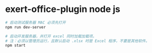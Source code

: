# exert-office-plugin node js

```bash
# 启动测试服务器 MAC 必须先打开
npm run dev-server

# 启动开发服务器，并打开 excel 同时加载加载项。
# 注：必须以管理员运行，且默认启动 .xlsx 时是 Excel 程序，不要是其他软件。
npm start


```
